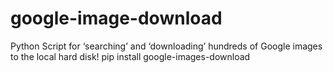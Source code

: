 # google-image-download
Python Script for ‘searching’ and ‘downloading’ hundreds of Google images to the local hard disk!
pip install google-images-download
